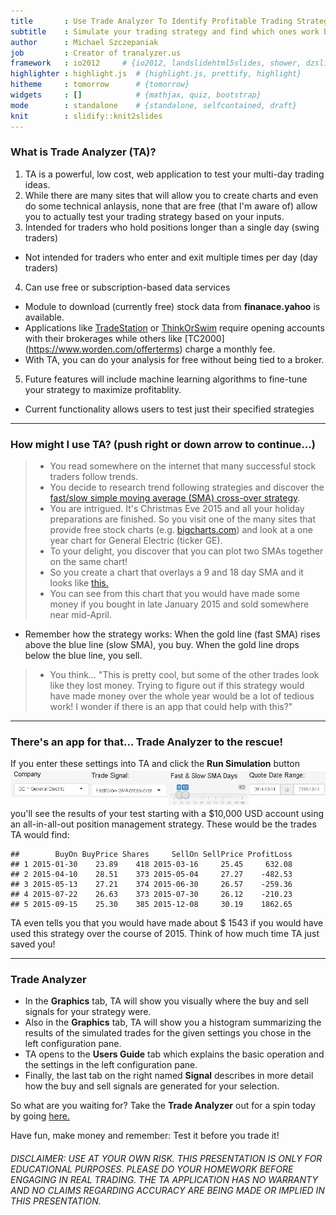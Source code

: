 ```yaml
---
title       : Use Trade Analyzer To Identify Profitable Trading Strategies
subtitle    : Simulate your trading strategy and find which ones work best
author      : Michael Szczepaniak
job         : Creator of tranalyzer.us
framework   : io2012     # {io2012, landslidehtml5slides, shower, dzslides, ...}
highlighter : highlight.js  # {highlight.js, prettify, highlight}
hitheme     : tomorrow      # {tomorrow}
widgets     : []            # {mathjax, quiz, bootstrap}
mode        : standalone    # {standalone, selfcontained, draft}
knit        : slidify::knit2slides
---
```


<style type="text/css">
body {background:grey transparent;
}
</style>

### What is Trade Analyzer (TA)?

1. TA is a powerful, low cost, web application to test your multi-day trading ideas.
2. While there are many sites that will allow you to create charts and even do some technical anlaysis, none that are free (that I'm aware of) allow you to actually test your trading strategy based on your inputs.
3. Intended for traders who hold positions longer than a single day (swing traders)
  - Not intended for traders who enter and exit multiple times per day (day traders)
4. Can use free or subscription-based data services
  - Module to download (currently free) stock data from <b>finanace.yahoo</b> is available.
  - Applications like [TradeStation](http://www.tradestation.com/products/stocks-and-etfs/pricing) or [ThinkOrSwim](https://www.thinkorswim.com/t/innovation.html) require opening accounts with their brokerages while others like [TC2000] (https://www.worden.com/offerterms) charge a monthly fee.
  - With TA, you can do your analysis for free without being tied to a broker.
5. Future features will include machine learning algorithms to fine-tune your strategy to maximize profitablity.
  - Current functionality allows users to test just their specified strategies

--- 

### How might I use TA? (push right or down arrow to continue...)

> * You read somewhere on the internet that many successful stock traders follow trends.
> * You decide to research trend following strategies and discover the [fast/slow simple moving average (SMA) cross-over strategy](http://www.onlinetradingconcepts.com/TechnicalAnalysis/MASimple2.html).
> * You are intrigued.  It's Christmas Eve 2015 and all your holiday preparations are finished.  So you visit one of the many sites that provide free stock charts (e.g. [bigcharts.com](http://bigcharts.marketwatch.com)) and look at a one year chart for General Electric (ticker GE).
> * To your delight, you discover that you can plot two SMAs together on the same chart!
> * So you create a chart that overlays a 9 and 18 day SMA and it looks like [this.](./assets/img/geYtd2015.12.24.jpg)
> * You can see from this chart that you would have made some money if you bought in late January 2015 and sold somewhere near mid-April.
  - Remember how the strategy works: When the gold line (fast SMA) rises above the blue line (slow SMA), you buy.  When the gold line drops below the blue line, you sell.
> * You think... "This is pretty cool, but some of the other trades look like they lost money.  Trying to figure out if this strategy would have made money over the whole year would be a lot of tedious work!  I wonder if there is an app that could help with this?"

--- 

### There's an app for that... Trade Analyzer to the rescue!

If you enter these settings into TA and click the <b>Run Simulation</b> button
<img src="./assets/img/ge_demo-settings.jpg" alt="GE demo settings">
you'll see the results of your test starting with a $10,000 USD account using an all-in-all-out position management strategy.  These would be the trades TA would find:


```
##        BuyOn BuyPrice Shares     SellOn SellPrice ProfitLoss
## 1 2015-01-30    23.89    418 2015-03-16     25.45     632.08
## 2 2015-04-10    28.51    373 2015-05-04     27.27    -482.53
## 3 2015-05-13    27.21    374 2015-06-30     26.57    -259.36
## 4 2015-07-22    26.63    373 2015-07-30     26.12    -210.23
## 5 2015-09-15    25.30    385 2015-12-08     30.19    1862.65
```
TA even tells you that you would have made about $ 1543 if you would have used this strategy over the course of 2015.  Think of how much time TA just saved you!


--- 

### Trade Analyzer 

* In the **Graphics** tab, TA will show you visually where the buy and sell signals for your strategy were.
* Also in the **Graphics** tab, TA will show you a histogram summarizing the results of the simulated trades for the given settings you chose in the left configuration pane.
* TA opens to the **Users Guide** tab which explains the basic operation and the settings in the left configuration pane.
* Finally, the last tab on the right named **Signal** describes in more detail how the buy and sell signals are generated for your selection.  

So what are you waiting for?  Take the **Trade Analyzer** out for a spin today by going [here.](https://michael-szczepaniak.shinyapps.io/tranalyzer)

Have fun, make money and remember: Test it before you trade it!  

###### DISCLAIMER:  USE AT YOUR OWN RISK.  THIS PRESENTATION IS ONLY FOR EDUCATIONAL PURPOSES.  PLEASE DO YOUR HOMEWORK BEFORE ENGAGING IN REAL TRADING.  THE TA APPLICATION HAS NO WARRANTY AND NO CLAIMS REGARDING ACCURACY ARE BEING MADE OR IMPLIED IN THIS PRESENTATION.
